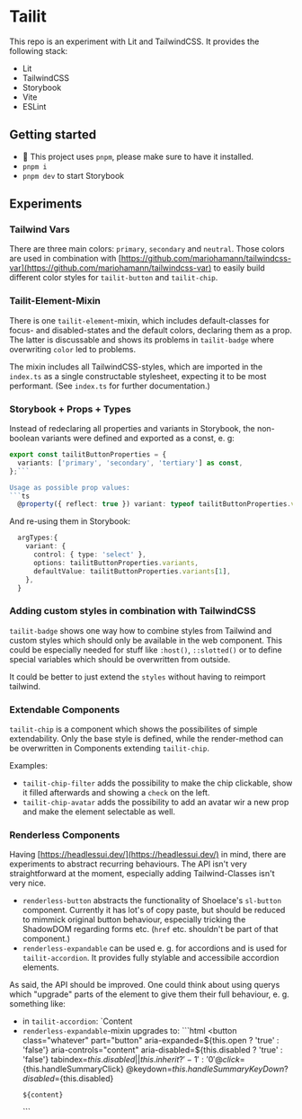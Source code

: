 # Tailit

This repo is an experiment with Lit and TailwindCSS. It provides the following stack:
- Lit
- TailwindCSS
- Storybook
- Vite
- ESLint

## Getting started
- 🚨 This project uses `pnpm`, please make sure to have it installed.
- `pnpm i`
- `pnpm dev` to start Storybook

## Experiments
### Tailwind Vars
There are three main colors: `primary`, `secondary` and `neutral`. Those colors are used in combination with [https://github.com/mariohamann/tailwindcss-var](https://github.com/mariohamann/tailwindcss-var) to easily build different color styles for `tailit-button` and `tailit-chip`.

### Tailit-Element-Mixin
There is one `tailit-element`-mixin, which includes default-classes for focus- and disabled-states and the default colors, declaring them as a prop. The latter is discussable and shows its problems in `tailit-badge` where overwriting `color` led to problems.

The mixin includes all TailwindCSS-styles, which are imported in the `index.ts` as a single constructable stylesheet, expecting it to be most performant. (See `index.ts` for further documentation.)


### Storybook + Props + Types
Instead of redeclaring all properties and variants in Storybook, the non-boolean variants were defined and exported as a const, e. g:

```ts
export const tailitButtonProperties = {
  variants: ['primary', 'secondary', 'tertiary'] as const,
};```

Usage as possible prop values:
```ts
  @property({ reflect: true }) variant: typeof tailitButtonProperties.variants[number] = 'secondary';
```

And re-using them in Storybook:
```ts
  argTypes:{
    variant: {
      control: { type: 'select' },
      options: tailitButtonProperties.variants,
      defaultValue: tailitButtonProperties.variants[1],
    },
  }
```

### Adding custom styles in combination with TailwindCSS
`tailit-badge` shows one way how to combine styles from Tailwind and custom styles which should only be available in the web component. This could be especially needed for stuff like `:host()`, `::slotted()` or to define special variables which should be overwritten from outside.

It could be better to just extend the `styles` without having to reimport tailwind.

### Extendable Components
`tailit-chip` is a component which shows the possibilites of simple extendability. Only the base style is defined, while the render-method can be overwritten in Components extending `tailit-chip`.

Examples:
- `tailit-chip-filter` adds the possibility to make the chip clickable, show it filled afterwards and showing a `check` on the left.
- `tailit-chip-avatar` adds the possibility to add an avatar wir a new prop and make the element selectable as well.

### Renderless Components
Having [https://headlessui.dev/](https://headlessui.dev/) in mind, there are experiments to abstract recurring behaviours. The API isn't very straightforward at the moment, especially adding Tailwind-Classes isn't very nice.
- `renderless-button` abstracts the functionality of Shoelace's `sl-button` component. Currently it has lot's of copy paste, but should be reduced to mimmick original button behaviour, especially tricking the ShadowDOM regarding forms etc. (`href` etc. shouldn't be part of that component.)
- `renderless-expandable` can be used e. g. for accordions and is used for `tailit-accordion`. It provides fully stylable and accessibile accordion elements.

As said, the API should be improved. One could think about using querys which "upgrade" parts of the element to give them their full behaviour, e. g. something like:
- in `tailit-accordion`: `<renderless-expandable-button class="whatever">Content</renderless-expandable-button>
- `renderless-expandable`-mixin upgrades to: ```html
    <button
      class="whatever"
      part="button"
      aria-expanded=${this.open ? 'true' : 'false'}
      aria-controls="content"
      aria-disabled=${this.disabled ? 'true' : 'false'}
      tabindex=${this.disabled || this.inherit ? '-1' : '0'}
      @click=${this.handleSummaryClick}
      @keydown=${this.handleSummaryKeyDown}
      ?disabled=${this.disabled}
    >
      ${content}
    </button>```
